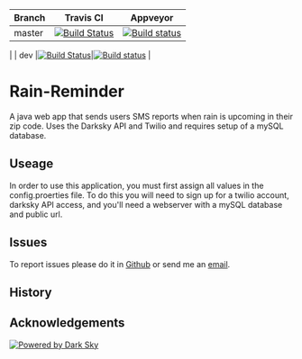 | Branch        | Travis CI     | Appveyor |
| ------------- |:-------------:| -----    |
| master        |[![Build Status](https://travis-ci.org/dvdme/forecastio-lib-java.svg?branch=master)](https://travis-ci.org/dvdme/forecastio-lib-java)|[![Build status](https://ci.appveyor.com/api/projects/status/6g4ls99cfx3umqxb/branch/master?svg=true)](https://ci.appveyor.com/project/dvdme/forecastio-lib-java/branch/master)
|
| dev           |[![Build Status](https://travis-ci.org/dvdme/forecastio-lib-java.svg?branch=dev)](https://travis-ci.org/dvdme/forecastio-lib-java)|[![Build status](https://ci.appveyor.com/api/projects/status/6g4ls99cfx3umqxb/branch/dev?svg=true)](https://ci.appveyor.com/project/dvdme/forecastio-lib-java/branch/master)
|

Rain-Reminder
===================
A java web app that sends users SMS reports when rain is upcoming in their zip code. Uses the Darksky API and Twilio and requires setup of a mySQL database.


Useage
------
In order to use this application, you must first assign all values in the config.proerties file. To do this you will need to sign up for a twilio account, darksky API access, and you'll need a webserver with a mySQL database and public url.


Issues
------
To report issues please do it in [Github](https://github.com/michaeloster) or
send me an <a href="mailto:mikeoster@gmail.com">email</a>.<br>


History
-------


Acknowledgements
---------------

[![Powered by Dark Sky](https://darksky.net/dev/img/attribution/poweredby.png)](https://darksky.net/poweredby/)
